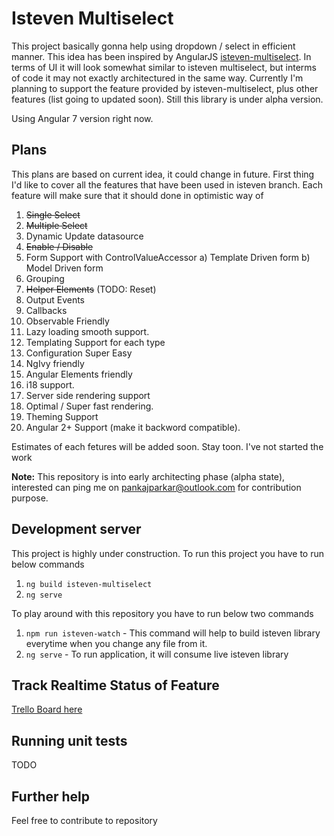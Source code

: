 # Isteven Multiselect

This project basically gonna help using dropdown / select in efficient manner. This idea has been inspired by AngularJS [isteven-multiselect](http://isteven.github.io/angular-multi-select). In terms of UI it will look somewhat similar to isteven multiselect, but interms of code it may not exactly architectured in the same way.
Currently I'm planning to support the feature provided by isteven-multiselect, plus other features (list going to updated soon). Still this library is under alpha version.

Using Angular 7 version right now.

## Plans

This plans are based on current idea, it could change in future. First thing I'd like to cover all the features that have been used in isteven branch. Each feature will make sure that it should done in optimistic way of 

 1. ~~Single Select~~
 2. ~~Multiple Select~~
 3. Dynamic Update datasource
 4. ~~Enable / Disable~~
 5. Form Support with ControlValueAccessor
    a) Template Driven form
    b) Model Driven form
 6. Grouping 
 7. ~~Helper Elements~~ (TODO: Reset)
 8. Output Events
 9. Callbacks
10. Observable Friendly
11. Lazy loading smooth support.
12. Templating Support for each type
13. Configuration Super Easy
14. NgIvy friendly
15. Angular Elements friendly
16. i18 support.
17. Server side rendering support
18. Optimal / Super fast rendering.
19. Theming Support
20. Angular 2+ Support (make it backword compatible).

Estimates of each fetures will be added soon. Stay toon. 
I've not started the work 

**Note:** This repository is into early architecting phase (alpha state), interested can ping me on pankajparkar@outlook.com for contribution purpose.

## Development server

This project is highly under construction. To run this project you have to run below commands
1. `ng build isteven-multiselect`
2. `ng serve`

To play around with this repository you have to run below two commands
1. `npm run isteven-watch` - This command will help to build isteven library everytime when you change any file from it.  
2. `ng serve` - To run application, it will consume live isteven library

## Track Realtime Status of Feature

[Trello Board here](https://trello.com/b/fsr5Xewa/ngx-isteven-mutiselect)

## Running unit tests

TODO

## Further help

Feel free to contribute to repository